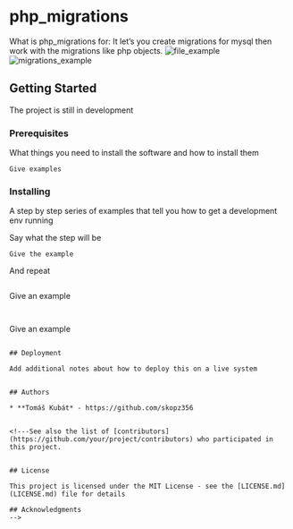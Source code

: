 # php_migrations

What is php_migrations for:
It let’s you create migrations for mysql then work with the migrations like php objects.
![file_example](https://user-images.githubusercontent.com/36794259/51074257-50925080-167d-11e9-9705-5234c4e9253b.png)
![migrations_example](https://user-images.githubusercontent.com/36794259/51074288-bc74b900-167d-11e9-91d3-e09b09a631fe.png)



## Getting Started

The project is still in development

### Prerequisites

What things you need to install the software and how to install them

```
Give examples
```

### Installing

A step by step series of examples that tell you how to get a development env running

Say what the step will be

```
Give the example
```

And repeat

```
```
Give an example
```


```
Give an example
```

## Deployment

Add additional notes about how to deploy this on a live system


## Authors

* **Tomáš Kubát* - https://github.com/skopz356


<!---See also the list of [contributors](https://github.com/your/project/contributors) who participated in this project. 


## License

This project is licensed under the MIT License - see the [LICENSE.md](LICENSE.md) file for details

## Acknowledgments
-->

